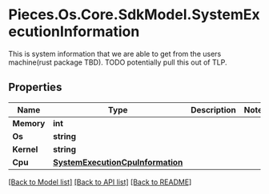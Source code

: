 # Pieces.Os.Core.SdkModel.SystemExecutionInformation
This is system information that we are able to get from the users machine(rust package TBD). TODO potentially pull this out of TLP.

## Properties

Name | Type | Description | Notes
------------ | ------------- | ------------- | -------------
**Memory** | **int** |  | 
**Os** | **string** |  | 
**Kernel** | **string** |  | 
**Cpu** | [**SystemExecutionCpuInformation**](SystemExecutionCpuInformation.md) |  | 

[[Back to Model list]](../README.md#documentation-for-models) [[Back to API list]](../README.md#documentation-for-api-endpoints) [[Back to README]](../README.md)

